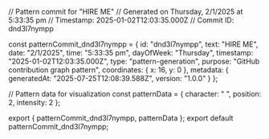// Pattern commit for "HIRE ME"
// Generated on Thursday, 2/1/2025 at 5:33:35 pm
// Timestamp: 2025-01-02T12:03:35.000Z
// Commit ID: dnd3l7nympp

const patternCommit_dnd3l7nympp = {
  id: "dnd3l7nympp",
  text: "HIRE ME",
  date: "2/1/2025",
  time: "5:33:35 pm",
  dayOfWeek: "Thursday",
  timestamp: "2025-01-02T12:03:35.000Z",
  type: "pattern-generation",
  purpose: "GitHub contribution graph pattern",
  coordinates: {
    x: 16,
    y: 0
  },
  metadata: {
    generatedAt: "2025-07-25T12:08:39.588Z",
    version: "1.0.0"
  }
};

// Pattern data for visualization
const patternData = {
  character: " ",
  position: 2,
  intensity: 2
};

export { patternCommit_dnd3l7nympp, patternData };
export default patternCommit_dnd3l7nympp;
